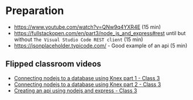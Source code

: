 # Preparation

- https://www.youtube.com/watch?v=QNw9q4YXR4E (15 min)
- https://fullstackopen.com/en/part3/node_js_and_express#rest until but without `The Visual Studio Code REST client` (15 min)
- https://jsonplaceholder.typicode.com/ - Good example of an api (5 min)

## Flipped classroom videos

- [Connecting nodejs to a database using Knex part 1 - Class 3](https://youtu.be/W5xFbiAl4bo)
- [Connecting nodejs to a database using Knex part 2 - Class 3](https://youtu.be/cacTSGU7Hrc)
- [Creating an api using nodejs and express - Class 3](https://youtu.be/i-BUdUMz6Zk)
